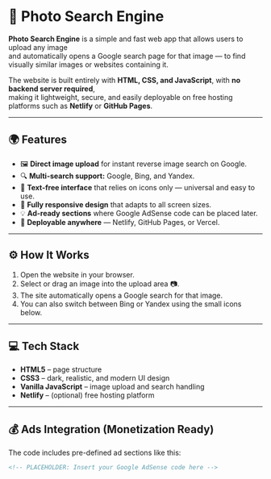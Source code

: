 # 📸 Photo Search Engine

**Photo Search Engine** is a simple and fast web app that allows users to upload any image  
and automatically opens a Google search page for that image — to find visually similar images or websites containing it.

The website is built entirely with **HTML, CSS, and JavaScript**, with **no backend server required**,  
making it lightweight, secure, and easily deployable on free hosting platforms such as **Netlify** or **GitHub Pages**.

---

## 🌍 Features

- 🖼️ **Direct image upload** for instant reverse image search on Google.  
- 🔍 **Multi-search support:** Google, Bing, and Yandex.  
- 🧩 **Text-free interface** that relies on icons only — universal and easy to use.  
- 📱 **Fully responsive design** that adapts to all screen sizes.  
- 💡 **Ad-ready sections** where Google AdSense code can be placed later.  
- 🚀 **Deployable anywhere** — Netlify, GitHub Pages, or Vercel.

---

## ⚙️ How It Works

1. Open the website in your browser.  
2. Select or drag an image into the upload area 📷.  
3. The site automatically opens a Google search for that image.  
4. You can also switch between Bing or Yandex using the small icons below.

---

## 💻 Tech Stack

- **HTML5** – page structure  
- **CSS3** – dark, realistic, and modern UI design  
- **Vanilla JavaScript** – image upload and search handling  
- **Netlify** – (optional) free hosting platform

---

## 💰 Ads Integration (Monetization Ready)

The code includes pre-defined ad sections like this:  
```html
<!-- PLACEHOLDER: Insert your Google AdSense code here --> 

